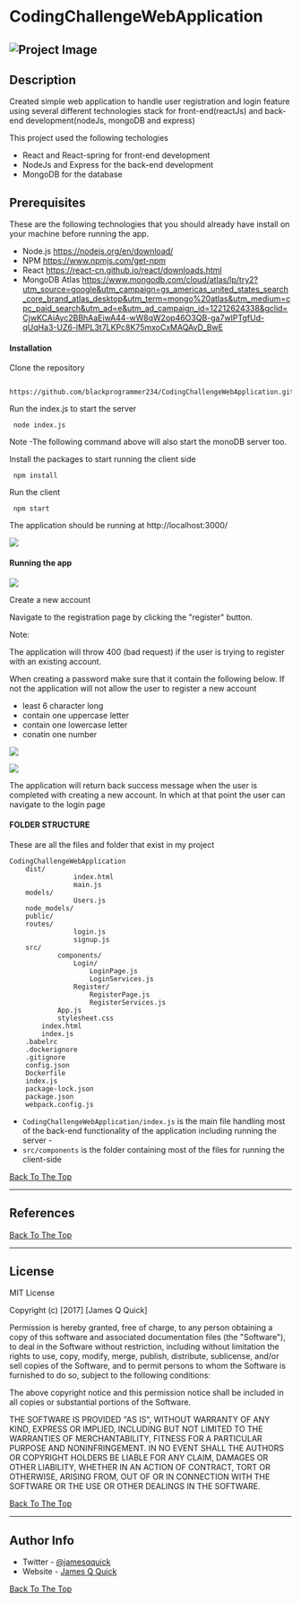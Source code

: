 # CodingChallengeWebApplication

![Project Image](public/images/screenshots/loginpagewebapp.JPG)
---

## Description
Created simple web application to handle user registration and login feature using several different technologies stack for front-end(reactJs) and back-end development(nodeJs, mongoDB and express)

This project used the following techologies
- React and React-spring for front-end development
- NodeJs and Express for the back-end development
- MongoDB for the database

## Prerequisites

These are the following technologies that you should already have install on your machine before running the app.
- Node.js  https://nodejs.org/en/download/
- NPM      https://www.npmjs.com/get-npm
- React    https://react-cn.github.io/react/downloads.html
- MongoDB Atlas https://www.mongodb.com/cloud/atlas/lp/try2?utm_source=google&utm_campaign=gs_americas_united_states_search_core_brand_atlas_desktop&utm_term=mongo%20atlas&utm_medium=cpc_paid_search&utm_ad=e&utm_ad_campaign_id=12212624338&gclid=CjwKCAiAyc2BBhAaEiwA44-wW8qW2op46O3QB-ga7wIPTgfUd-qUqHa3-UZ6-lMPL3t7LKPc8K75mxoCxMAQAvD_BwE

#### Installation
Clone the repository

```
 https://github.com/blackprogrammer234/CodingChallengeWebApplication.git
```
Run the index.js to start the server 

```
 node index.js
```
Note
-The following command above will also start the monoDB server too.

Install the packages to start running the client side

```
 npm install
```

Run the client 

```
 npm start
```
The application should be running at http://localhost:3000/

![](public/images/loginPage.gif)
#### Running the app


![](public/images/screenshots/resigrationpage.JPG)

Create a new account

Navigate to the registration page by clicking the "register" button.

Note:

The application will throw 400 (bad request) if the user is trying to register with an existing account.

When creating a password make sure that it contain the following below. If not the application will not allow the user to register a new account
- least 6 character long 
- contain one uppercase letter
- contain one lowercase letter
- conatin one number

![](public/images/screenshots/registrationPage2.JPG)

![](public/images/screenshots/registrationpage3.JPG)

The application will return back success message when the user is completed with creating a new account. In which at that point the user can navigate to the login page


#### FOLDER STRUCTURE 
These are all the files and folder that exist in my project

```
CodingChallengeWebApplication
    dist/
                index.html
                main.js
    models/
                Users.js
    node_models/
    public/
    routes/
                login.js
                signup.js
    src/
            components/
                Login/
                    LoginPage.js
                    LoginServices.js
                Register/   
                    RegisterPage.js
                    RegisterServices.js 
            App.js
            stylesheet.css
        index.html
        index.js
    .babelrc
    .dockerignore
    .gitignore
    config.json
    Dockerfile
    index.js
    package-lock.json
    package.json
    webpack.config.js
```
- `CodingChallengeWebApplication/index.js` is the main file handling most of the back-end functionality of the application including running the server -
- `src/components` is the folder containing most of the files for running the client-side

[Back To The Top](#read-me-template)

---

## References
[Back To The Top](#read-me-template)

---

## License

MIT License

Copyright (c) [2017] [James Q Quick]

Permission is hereby granted, free of charge, to any person obtaining a copy
of this software and associated documentation files (the "Software"), to deal
in the Software without restriction, including without limitation the rights
to use, copy, modify, merge, publish, distribute, sublicense, and/or sell
copies of the Software, and to permit persons to whom the Software is
furnished to do so, subject to the following conditions:

The above copyright notice and this permission notice shall be included in all
copies or substantial portions of the Software.

THE SOFTWARE IS PROVIDED "AS IS", WITHOUT WARRANTY OF ANY KIND, EXPRESS OR
IMPLIED, INCLUDING BUT NOT LIMITED TO THE WARRANTIES OF MERCHANTABILITY,
FITNESS FOR A PARTICULAR PURPOSE AND NONINFRINGEMENT. IN NO EVENT SHALL THE
AUTHORS OR COPYRIGHT HOLDERS BE LIABLE FOR ANY CLAIM, DAMAGES OR OTHER
LIABILITY, WHETHER IN AN ACTION OF CONTRACT, TORT OR OTHERWISE, ARISING FROM,
OUT OF OR IN CONNECTION WITH THE SOFTWARE OR THE USE OR OTHER DEALINGS IN THE
SOFTWARE.

[Back To The Top](#read-me-template)

---

## Author Info

- Twitter - [@jamesqquick](https://twitter.com/jamesqquick)
- Website - [James Q Quick](https://jamesqquick.com)

[Back To The Top](#read-me-template)
